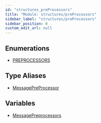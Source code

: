 ```yaml
---
id: "structures_preProcessors"
title: "Module: structures/preProcessors"
sidebar_label: "structures/preProcessors"
sidebar_position: 0
custom_edit_url: null
---
```


## Enumerations

- [PREPROCESSORS](/api/enums/structures_preProcessors.PREPROCESSORS.md)

## Type Aliases

- [MessagePreProcessor](/api/types/structures_preProcessors.MessagePreProcessor.md)

## Variables

- [MessagePreprocessors](/api/variables/structures_preProcessors.MessagePreprocessors.md)
